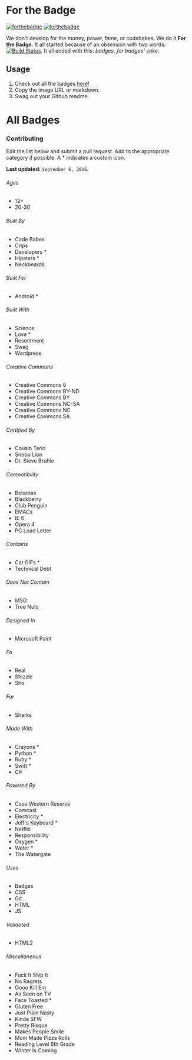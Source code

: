 # For the Badge

[![forthebadge](http://forthebadge.com/images/badges/fuck-it-ship-it.svg)](http://forthebadge.com)
[![forthebadge](http://forthebadge.com/images/badges/no-ragrets.svg)](http://forthebadge.com)

We don't develop for the money, power, fame, or codebabes. We do it **For the Badge.** It all started because of an obsession with two words: [![Build Status](https://travis-ci.org/BraveUX/for-the-badge.svg)](https://travis-ci.org/BraveUX/for-the-badge). It all ended with this: _badges, for badges’ sake_.

## Usage

1. Check out all the badges [here](http://forthebadge.com)!
2. Copy the image URL or markdown.
3. Swag out your Github readme.

# All Badges

### Contributing

Edit the list below and submit a pull request.  Add to the appropriate category if possible. A \* indicates a custom icon.

**Last updated:** `September 6, 2016`.

###### Ages

* 12+
* 20-30

###### Built By

* Code Babes
* Crips
* Developers \*
* Hipsters \*
* Neckbeards

###### Built For

* Android \*

###### Built With

* Science
* Love \*
* Resentment
* Swag
* Wordpress

###### Creative Commons

* Creative Commons 0
* Creative Commons BY-ND
* Creative Commons BY
* Creative Commons NC-SA
* Creative Commons NC
* Creative Commons SA

###### Certified By

* Cousin Terio
* Snoop Lion
* Dr. Steve Bruhle

###### Compatibility

* Betamax
* Blackberry
* Club Penguin
* EMACs
* IE 6
* Opera 4
* PC Load Letter

###### Contains

* Cat GIFs \*
* Technical Debt

###### Does Not Contain

* MSG
* Tree Nuts

###### Designed In

* Microsoft Paint

###### Fo

* Real
* Shizzle
* Sho

###### For

* Sharks

###### Made With

* Crayons \*
* Python \*
* Ruby \*
* Swift \*
* C#

###### Powered By

* Case Western Reserve
* Comcast
* Electricity \*
* Jeff's Keyboard \*
* Netflix
* Responsibility
* Oxygen \*
* Water \*
* The Watergate

###### Uses

* Badges
* CSS
* Git
* HTML
* JS

###### Validated

* HTML2

###### Miscellaneous

* Fuck It Ship It
* No Ragrets
* Oooo Kill Em
* As Seen on TV
* Face Toasted \*
* Gluten Free
* Just Plain Nasty
* Kinda SFW
* Pretty Risque
* Makes People Smile
* Mom Made Pizza Rolls
* Reading Level 6th Grade
* Winter Is Coming
